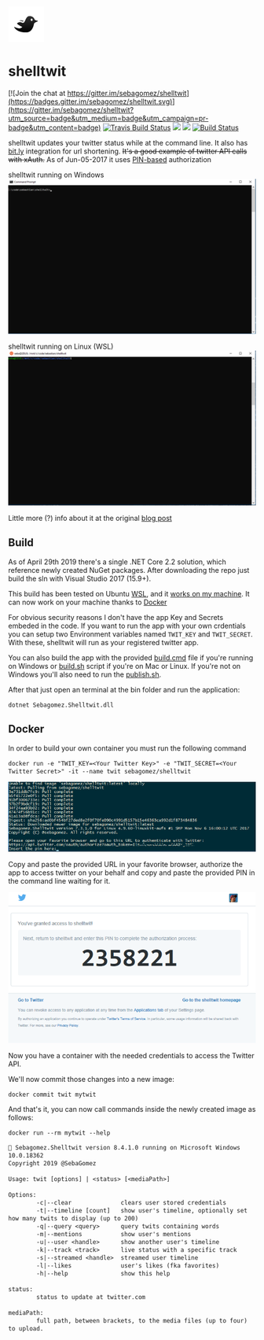 ![](res/shelltwit.png?raw=true)

# shelltwit

[![Join the chat at https://gitter.im/sebagomez/shelltwit](https://badges.gitter.im/sebagomez/shelltwit.svg)](https://gitter.im/sebagomez/shelltwit?utm_source=badge&utm_medium=badge&utm_campaign=pr-badge&utm_content=badge)
[![Travis Build Status](https://travis-ci.org/sebagomez/shelltwit.svg?branch=master)](https://travis-ci.org/sebagomez/shelltwit)
[![](https://images.microbadger.com/badges/image/sebagomez/shelltwit.svg)](https://microbadger.com/images/sebagomez/shelltwit)
[![](https://images.microbadger.com/badges/version/sebagomez/shelltwit.svg)](https://microbadger.com/images/sebagomez/shelltwit)
[![Build Status](https://sebagomez.visualstudio.com/shelltwit/_apis/build/status/sebagomez.shelltwit)](https://sebagomez.visualstudio.com/shelltwit/_build/latest?definitionId=4)

shelltwit updates your twitter status while at the command line. It also has [bit.ly](http://bit.ly) integration for url shortening.
~~It's a good example of twitter API calls with xAuth.~~ As of Jun-05-2017 it uses [PIN-based](https://dev.twitter.com/oauth/pin-based) authorization

shelltwit running on Windows
![](res/Windows.gif?raw=true)

shelltwit running on Linux (WSL)
![](res/Ubuntu.gif?raw=true)


Little more (?) info about it at the original [blog post](http://sgomez.blogspot.com/2010/06/introducing-shelltwit.html)

## Build

As of April 29th 2019 there's a single .NET Core 2.2 solution, which reference newly created NuGet packages.
After downloading the repo just build the sln with Visual Studio 2017 (15.9+).

This build has been tested on Ubuntu [WSL](https://en.wikipedia.org/wiki/Windows_Subsystem_for_Linux), and it [works on my machine](https://blog.codinghorror.com/the-works-on-my-machine-certification-program/). It can now work on your machine thanks to [Docker](https://docker.com)  

For obvious security reasons I don't have the app Key and Secrets embeded in the code. If you want to run the app with your own crdentials you can setup two Environment variables named `TWIT_KEY` and `TWIT_SECRET`. With these, shelltwit will run as your registered twitter app. 

You can also build the app with the provided [build.cmd](./build.cmd) file if you're running on Windows or [build.sh](./build.sh) script if you're on Mac or Linux. If you're not on Windows you'll also need to run the [publish.sh](./publish.sh).

After that just open an terminal at the bin folder and run the application:  
```dotnet
dotnet Sebagomez.Shelltwit.dll
```

## Docker

In order to build your own container you must run the following command

``` docker
docker run -e "TWIT_KEY=<Your Twitter Key>" -e "TWIT_SECRET=<Your Twitter Secret>" -it --name twit sebagomez/shelltwit 
```

![](res/PINAuthorization.png?raw=true)

Copy and paste the provided URL in your favorite browser, authorize the app to access twitter on your behalf and copy and paste the provided PIN in the command line waiting for it.

![](res/TwitterPIN.png?raw=true)

Now you have a container with the needed credentials to access the Twitter API.

We'll now commit those changes into a new image:

``` docker
docker commit twit mytwit
```

And that's it, you can now call commands inside the newly created image as follows:

``` docker
docker run --rm mytwit --help
```

```
🐤 Sebagomez.Shelltwit version 8.4.1.0 running on Microsoft Windows 10.0.18362
Copyright 2019 @SebaGomez

Usage: twit [options] | <status> [<mediaPath>]

Options:
        -c|--clear              clears user stored credentials
        -t|--timeline [count]   show user's timeline, optionally set how many twits to display (up to 200)
        -q|--query <query>      query twits containing words
        -m|--mentions           show user's mentions
        -u|--user <handle>      show another user's timeline
        -k|--track <track>      live status with a specific track
        -s|--streamed <handle>  streamed user timeline
        -l|--likes              user's likes (fka favorites)
        -h|--help               show this help

status:
        status to update at twitter.com

mediaPath:
        full path, between brackets, to the media files (up to four) to upload.
```
